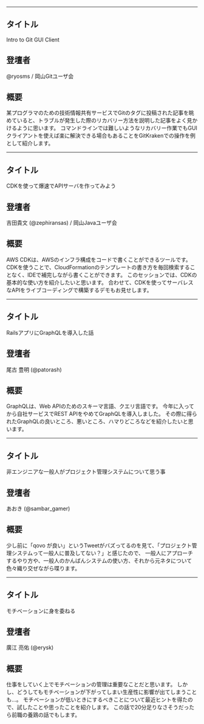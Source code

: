 *** 

## タイトル

Intro to Git GUI Client

## 登壇者

@ryosms / 岡山Gitユーザ会

## 概要

某プログラマのための技術情報共有サービスでGitのタグに投稿された記事を眺めていると、トラブルが発生した際のリカバリー方法を説明した記事をよく見かけるように思います。
コマンドラインでは難しいようなリカバリー作業でもGUIクライアントを使えば楽に解決できる場合もあることをGitKrakenでの操作を例として紹介します。

***

## タイトル

CDKを使って爆速でAPIサーバを作ってみよう

## 登壇者

吉田貴文 (@zephiransas) / 岡山Javaユーザ会

## 概要

AWS CDKは、AWSのインフラ構成をコードで書くことができるツールです。
CDKを使うことで、CloudFormationのテンプレートの書き方を毎回検索することなく、IDEで補完しながら書くことができます。
このセッションでは、CDKの基本的な使い方を紹介したいと思います。
合わせて、CDKを使ってサーバレスなAPIをライブコーディングで構築するデモもお見せします。

***

## タイトル

RailsアプリにGraphQLを導入した話

## 登壇者

尾古 豊明 (@patorash)

## 概要

GraphQLは、Web APIのためのスキーマ言語、クエリ言語です。
今年に入ってから自社サービスでREST APIをやめてGraphQLを導入しました。
その際に得られたGraphQLの良いところ、悪いところ、ハマりどころなどを紹介したいと思います。

***

## タイトル

非エンジニアな一般人がプロジェクト管理システムについて思う事

## 登壇者

あおき (@sambar_gamer)

## 概要

少し前に「qovo が良い」というTweetがバズってるのを見て、「プロジェクト管理システムって一般人に普及してない？」と感じたので、
一般人にアプローチするやり方や、一般人のかんばんシステムの使い方、それから元ネタについて色々織り交ぜながら喋ります。

*** 

## タイトル

モチベーションに身を委ねる

## 登壇者

廣江 亮佑 (@erysk)

## 概要

仕事をしていく上でモチベーションの管理は重要なことだと思います。
しかし、どうしてもモチベーションが下がってしまい生産性に影響が出てしまうことも...。
モチベーションが低いときにするべきことについて最近ヒントを得たので、試したことや思ったことを紹介します。
この話で20分足りなさそうだったら前職の養鶏の話でもします。
